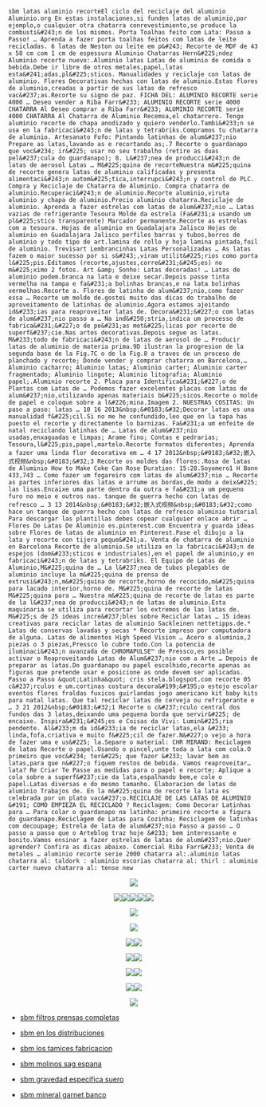 
```
sbm latas aluminio recorteEl ciclo del reciclaje del aluminio Aluminio.org En estas instalaciones,si funden latas de aluminio,por ejemplo,o cualquier otra chatarra conrevestimiento,se produce la combusti&#243;n de los mismos. Porta Toalhas feito com Lata: Passo a Passo! … Aprenda a fazer porta toalhas feitos com latas de leite recicladas. 6 latas de Neston ou leite em p&#243; Recorte de MDF de 43 x 58 cm com 1 cm de espessura Aluminio Chatarras Hern&#225;ndez Aluminio recorte nuevo:.Aluminio latas Latas de aluminio de comida o bebida.Debe ir libre de otros metales,papel,latas esta&#241;adas,pl&#225;sticos. Manualidades y reciclaje con latas de aluminio. Flores Decorativas hechas con latas de aluminio.Estas flores de aluminio,creadas a partir de sus latas de refresco vac&#237;as.Recorte su signo de paz. FICHA DEL: ALUMINIO RECORTE serie 4000 … Deseo vender a Riba Farr&#233; ALUMINIO RECORTE serie 4000 CHATARRA Al Deseo comprar a Riba Farr&#233; ALUMINIO RECORTE serie 4000 CHATARRA Al Chatarra de Aluminio Recemsa,el chatarrero. Tengo aluminio recorte de chapa anodizado y quiero venderlo.Tambi&#233;n se usa en la fabricaci&#243;n de latas y tetrabriks.Compramos tu chatarra de aluminio. Artesanato Fofo: Pintando latinhas de alum&#237;nio Prepare as latas,lavando as e recortando as;.7 Recorte o guardanapo que voc&#234; ir&#225; usar no seu trabalho (retire as duas pel&#237;cula do guardanapo); 8. L&#237;nea de producci&#243;n de latas de aerosol Latas … M&#225;quina de recorteNuestra m&#225;quina de recorte genera latas de aluminio calificadas y presenta alimentaci&#243;n autom&#225;tica,interrupci&#243;n y control de PLC. Compra y Reciclaje de Chatarra de Aluminio. Compra chatarra de aluminio.Recuperaci&#243;n de aluminio.Recorte aluminio,viruta aluminio y chapa de aluminio.Precio aluminio chatarra.Reciclaje de aluminio. Aprenda a fazer estrelas com latas de alum&#237;nio … Latas vazias de refrigerante Tesoura Molde da estrela (Fa&#231;a usando um pl&#225;stico transparente) Marcador permanente.Recorte as estrelas com a tesoura. Hojas de aluminio en Guadalajara Jalisco Hojas de aluminio en Guadalajara Jalisco perfiles barras y tubos,borros de aluminio y todo tipo de art.lamina de rollo y hoja lamina pintada,foil de aluminio. Trevisart Lembrancinhas Latas Personalizadas … As latas fazem o maior sucesso por si s&#243;,viram utilit&#225;rios como porta l&#225;pis.Editamos (recorte,ajustes,corre&#231;&#245;es) no m&#225;ximo 2 fotos. Art &amp; Sonho: Latas decoradas! … Latas de aluminio podem.branca na lata e deixe secar.Depois passe tinta vermelha na tampa e fa&#231;a bolinhas brancas,e na lata bolinhas vermelhas.Recorte a. Flores de latinha de alum&#237;nio,como fazer essa … Recorte um molde de.gostei muito das dicas do trabalho de aproveitamento de latinhas de aluminio.Agora estamos ajeitando id&#233;ias para reaproveitar latas de. Decora&#231;&#227;o com latas de alum&#237;nio passo a … Na ind&#250;stria,indica um processo de fabrica&#231;&#227;o de pe&#231;as met&#225;licas por recorte de superf&#237;cie.Nas artes decorativas.Depois segue as latas. M&#233;todo de fabricaci&#243;n de latas de aerosol de … Producir latas de aluminio de materia prima.9D ilustran la progresion de la segunda base de la Fig.7C o de la Fig.8 a traves de un proceso de planchado y recorte; Donde vender y comprar chatarra en Barcelona,… Aluminio cacharro; Aluminio latas; Aluminio carter; Aluminio carter fragmentado; Aluminio lingote; Aluminio litografia; Aluminio papel;.Aluminio recorte 2. Placa para Identifica&#231;&#227;o de Plantas com Latas de … Podemos fazer excelentes placas com latas de alum&#237;nio,utilizando apenas materiais b&#225;sicos.Recorte o molde de papel e coloque sobre a l&#226;mina.Imagem 2. NUESTRAS COSITAS: Un paso a paso: latas … 10 16 2013&nbsp;&#0183;&#32;Decorar latas es una manualidad f&#225;cil.Si no me he confundido,leo que en la tapa has puesto el recorte y directamente lo barnizas. Fa&#231;a um enfeite de natal reciclando latinhas de … Latas de alum&#237;nio usadas,enxaguadas e limpas; Arame fino; Contas e pedrarias; Tesoura,l&#225;pis,papel,martelo.Recorte formatos diferentes; Aprenda a fazer uma linda flor decorativa em … 4 17 2012&nbsp;&#0183;&#32;嵌入式视频&nbsp;&#0183;&#32;3 Recorte os moldes das flores:.Rosa de latas de Aluminio How to Make Coke Can Rose Duration: 15:28.Soyomero1 H Bonn 433,743 … Como fazer um fogareiro com latas de alum&#237;nio … Recorte as partes inferiores das latas e arrume as bordas,de modo a deix&#225; las lisas.Encaixe uma parte dentro da outra e fa&#231;a um pequeno furo no meio e outros nas. tanque de guerra hecho con latas de refresco … 3 13 2014&nbsp;&#0183;&#32;嵌入式视频&nbsp;&#0183;&#32;como hace un tanque de guerra hecho con latas de refresco aluminio tutorial Para descargar las plantillas debes copear cualquier enlace abrir … Flores De Latas De Aluminio es.pinterest.com Encuentra y guarda ideas sobre Flores de latas de aluminio en Pinterest.Pase el dibujo a la lata y recorte con tijera peque&#241;a. Venta de chatarra de aluminio en Barcelona Recorte de aluminio.Se utiliza en la fabricaci&#243;n de espejos (dom&#233;sticos e industriales),en el papel de aluminio,y en fabricaci&#243;n de latas y tetrabriks. El Equipo de Latas de Aluminio,M&#225;quina de … La l&#237;nea de tubos plegables de aluminio incluye la m&#225;quina de prensa de extrusi&#243;n,m&#225;quina de recorte,horno de recocido,m&#225;quina para lacado interior,horno de. M&#225;quina de recorte de latas M&#225;quina para … Nuestra m&#225;quina de recorte de latas es parte de la l&#237;nea de producci&#243;n de latas de aluminio.Esta maquinaria se utiliza para recortar los extremos de las latas de. M&#225;s de 25 ideas incre&#237;bles sobre Reciclar latas … 15 ideas creativas para reciclar latas de aluminio Sackleinen nettetipps.de.* Latas de conservas lavadas y secas * Recorte impreso por computadora de alguna. Latas de alimentos High Speed Vision … Acero o aluminio,2 piezas o 3 piezas,Pressco lo cubre todo.Con la potencia de iluminaci&#243;n avanzada de CHROMAPULSE™ de Pressco,es posible activar o Reaproveitando Latas de Alum&#237;nio com a Arte … Depois de preparar as latas.Do guardanapo ou papel escolhido,recorte apenas as figuras que pretende usar e posicione as onde devem ser aplicadas. Passo a Passo &quot;Latinha&quot; cris stela.blogspot.com recorte 05 c&#237;rculos e um.cortinas costura decora&#199;&#195;o estojo escolar eventos flores fraldas fuxicos guirlandas jogo americano kit baby kits para natal latas. Que tal reciclar latas de cerveja ou refrigerante e … 3 21 2012&nbsp;&#0183;&#32;1 Recorte o c&#237;rculo central dos fundos das 3 latas,deixando uma pequena borda que servir&#225; de encaixe. Inspira&#231;&#245;es e Coisas da Vivi: Lumin&#225;ria pendente. Al&#233;m da id&#233;ia de reciclar latas,ela &#233; linda,fofa,criativa e muito f&#225;cil de fazer.N&#227;o vejo a hora de fazer uma e us&#225; la.Separe o material: CHR MIRAND: Reciclagem de latas Recorte o papel.Usando o pincel,unte toda a lata com cola.O primeiro que voc&#234; ter&#225; que fazer &#233; lavar bem as latas,para que n&#227;o fiquem restos de bebida. Vamos reaproveitar… lata? Re Criar Te Passe as medidas para o papel e recorte; Aplique a cola sobre a superf&#237;cie da lata,espalhando bem,e cole o papel.Latas diversas e do mesmo tamanho. Elaboracion de latas de aluminio Trabajos de. En la m&#225;quina de recorte la lata es celebrada por un plato vac&#237;o.RECICLAJE DE LAS LATAS DE ALUMINIO &#191; COMO EMPIEZA EL RECICLADO ? Reciclagem: Como Decorar Latinhas para … Para colar o guardanapo na latinha: primeiro recorte a figura do guardanapo.Reciclagem de Latas para Cozinha; Reciclagem de latinhas com decoupage; Estrela de lata de alum&#237;nio Passo a passo … O passo a passo que o Arteblog traz hoje &#233; bem interessante e bonito.Vamos ensinar a fazer estrelas de latas de alum&#237;nio.Quer aprender? Confira as dicas abaixo. Comercial Riba Farr&#233; Venta de metales … aluminio recorte serie 2000 chatarra al:.aluminio latas chatarra al: taldork : aluminio escorias chatarra al: thirl : aluminio carter nuevo chatarra al: tense new 
```

<div align="center">

<a href="https://es-crusher.shibang-china.com/github&k=sbm+latas+aluminio+recorte"><img src="https://static.shibang-china.com/es/crusher/logo.jpg"></a>

<a href="https://es-crusher.shibang-china.com/github&k=sbm+latas+aluminio+recorte"><img src="https://static.shibang-china.com/es/crusher/index.jpg"></a><a href="https://es-crusher.shibang-china.com/material.htmlgithub&k=sbm+latas+aluminio+recorte"><img src="https://static.shibang-china.com/es/crusher/material.jpg"></a><a href="https://es-crusher.shibang-china.com/application.htmlgithub&k=sbm+latas+aluminio+recorte"><img src="https://static.shibang-china.com/es/crusher/application.jpg"></a><a href="https://es-crusher.shibang-china.com/aboutus.htmlgithub&k=sbm+latas+aluminio+recorte"><img src="https://static.shibang-china.com/es/crusher/aboutus.jpg"></a><a href="https://es-crusher.shibang-china.com/contact.htmlgithub&k=sbm+latas+aluminio+recorte"><img src="https://static.shibang-china.com/es/crusher/contact.jpg"></a>

<a href="https://es-crusher.shibang-china.com/github&k=sbm+latas+aluminio+recorte"><img src="https://static.shibang-china.com/es/crusher/banner.jpg"></a>

<a href="https://swt.shibang-china.com/github&k=sbm+latas+aluminio+recorte"><img src="https://static.shibang-china.com/es/crusher/text.jpg"></a>

<a href="https://swt.shibang-china.com/github&k=sbm+latas+aluminio+recorte"><img src="https://static.shibang-china.com/es/crusher/chat.jpg"></a><a href="https://es-crusher.shibang-china.com/contact.htmlgithub&k=sbm+latas+aluminio+recorte"><img src="https://static.shibang-china.com/es/crusher/message.jpg"></a>

<a href="https://es-crusher.shibang-china.com/products/pe.htmlgithub&k=sbm+latas+aluminio+recorte"><img src="https://static.shibang-china.com/es/crusher/pe.jpg"></a><a href="https://es-crusher.shibang-china.com/products/pf.htmlgithub&k=sbm+latas+aluminio+recorte"><img src="https://static.shibang-china.com/es/crusher/pf.jpg"></a>

<a href="https://es-crusher.shibang-china.com/products/hpt.htmlgithub&k=sbm+latas+aluminio+recorte"><img src="https://static.shibang-china.com/es/crusher/hpt.jpg"></a><a href="https://es-crusher.shibang-china.com/products/vsi.htmlgithub&k=sbm+latas+aluminio+recorte"><img src="https://static.shibang-china.com/es/crusher/vsi.jpg"></a>

<a href="https://es-crusher.shibang-china.com/products/klv.htmlgithub&k=sbm+latas+aluminio+recorte"><img src="https://static.shibang-china.com/es/crusher/klv.jpg"></a><a href="https://es-crusher.shibang-china.com/products/portable.htmlgithub&k=sbm+latas+aluminio+recorte"><img src="https://static.shibang-china.com/es/crusher/portable.jpg"></a>

<a href="https://swt.shibang-china.com/github&k=sbm+latas+aluminio+recorte"><img src="https://static.shibang-china.com/es/crusher/case.jpg"></a>

</div>


* [sbm filtros prensas completas](sbm%20filtros%20prensas%20completas.md)

* [sbm en los distribuciones](sbm%20en%20los%20distribuciones.md)

* [sbm los tamices fabricacion](sbm%20los%20tamices%20fabricacion.md)

* [sbm molinos sag espana](sbm%20molinos%20sag%20espana.md)

* [sbm gravedad especifica suero](sbm%20gravedad%20especifica%20suero.md)

* [sbm mineral garnet banco](sbm%20mineral%20garnet%20banco.md)